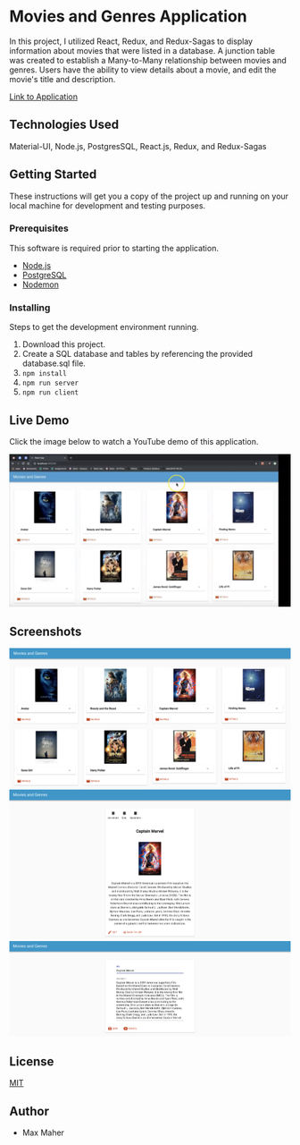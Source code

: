 # Movies and Genres Application

In this project, I utilized React, Redux, and Redux-Sagas to display information about movies that were listed in a database.  A junction table was created to establish a Many-to-Many relationship between movies and genres.  Users have the ability to view details about a movie, and edit the movie's title and description.

[Link to Application](https://cryptic-journey-95926.herokuapp.com/)

## Technologies Used

Material-UI, Node.js, PostgresSQL, React.js, Redux, and Redux-Sagas

## Getting Started

These instructions will get you a copy of the project up and running on your local machine for development and testing purposes.

### Prerequisites

This software is required prior to starting the application.

- [Node.js](https://nodejs.org/en/)
- [PostgreSQL](https://www.postgresql.org/)
- [Nodemon](https://nodemon.io/)

### Installing

Steps to get the development environment running.

1. Download this project.
2. Create a SQL database and tables by referencing the provided database.sql file.
3. `npm install`
4. `npm run server`
5. `npm run client`

## Live Demo

Click the image below to watch a YouTube demo of this application.

[![Movies and Genres Weekend Challenge](README-screenshots/screenshot4.png)](https://www.youtube.com/watch?v=h2433OGJdVI)

## Screenshots

![screenshot1](README-screenshots/screenshot1.png)
![screenshot2](README-screenshots/screenshot2.png)
![screenshot3](README-screenshots/screenshot3.png)

## License
[MIT](https://choosealicense.com/licenses/mit/)

## Author

- Max Maher
